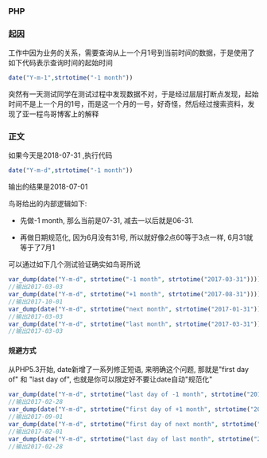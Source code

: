 ### PHP
### 起因
工作中因为业务的关系，需要查询从上一个月1号到当前时间的数据，于是使用了如下代码表示查询时间的起始时间
```php
date("Y-m-1",strtotime("-1 month"))
```
突然有一天测试同学在测试过程中发现数据不对，于是经过层层打断点发现，起始时间不是上一个月的1号，而是这一个月的一号，好奇怪，然后经过搜索资料，发现了亚一程鸟哥博客上的解释

### 正文
如果今天是2018-07-31 ,执行代码
```php
date("Y-m-d",strtotime("-1 month"))
```
输出的结果是2018-07-01

鸟哥给出的内部逻辑如下:

 - 先做-1 month, 那么当前是07-31, 减去一以后就是06-31.
 
- 再做日期规范化, 因为6月没有31号, 所以就好像2点60等于3点一样, 6月31就等于了7月1

可以通过如下几个测试验证确实如鸟哥所说
```php
var_dump(date("Y-m-d", strtotime("-1 month", strtotime("2017-03-31"))));
//输出2017-03-03
var_dump(date("Y-m-d", strtotime("+1 month", strtotime("2017-08-31"))));
//输出2017-10-01
var_dump(date("Y-m-d", strtotime("next month", strtotime("2017-01-31"))));
//输出2017-03-03
var_dump(date("Y-m-d", strtotime("last month", strtotime("2017-03-31"))));
//输出2017-03-03

```
#### 规避方式
从PHP5.3开始, date新增了一系列修正短语, 来明确这个问题, 那就是"first day of" 和 "last day of", 也就是你可以限定好不要让date自动"规范化"

```php
var_dump(date("Y-m-d", strtotime("last day of -1 month", strtotime("2017-03-31"))));
//输出2017-02-28
var_dump(date("Y-m-d", strtotime("first day of +1 month", strtotime("2017-08-31"))));
//输出2017-09-01
var_dump(date("Y-m-d", strtotime("first day of next month", strtotime("2017-01-31"))));
//输出2017-02-01
var_dump(date("Y-m-d", strtotime("last day of last month", strtotime("2017-03-31"))));
//输出2017-02-28
```